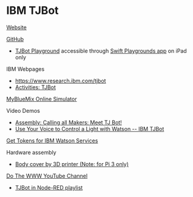 # IBM TJBot

[Website](https://ibmtjbot.github.io)

[GitHub](https://github.com/ibmtjbot/tjbot)
- [TJBot Playground](https://github.com/jweisz/tjbot-playground) accessible through [Swift Playgrounds app](https://apps.apple.com/app/id1496833156) on iPad only

IBM Webpages
- https://www.research.ibm.com/tjbot
- [Activities: TJBot](https://www.ibm.org/activities/tjbot)

[MyBlueMix Online Simulator](https://my-tjbot.mybluemix.net)

Video Demos
- [Assembly: Calling all Makers: Meet TJ Bot!](https://www.youtube.com/watch?v=k928MQmD0oc)
- [Use Your Voice to Control a Light with Watson -- IBM TJBot](https://www.youtube.com/watch?v=Wvnh7ie3D6o)

[Get Tokens for IBM Watson Services](https://cloud.ibm.com/docs/watson?topic=watson-gs-tokens-watson-tokens)

Hardware assembly
- [Body cover by 3D printer (Note: for Pi 3 only)](https://www.instructables.com/id/Build-a-3D-Printed-TJBot)


[Do The WWW YouTube Channel](https://www.youtube.com/user/dothewww)
- [TJBot in Node-RED playlist](https://www.youtube.com/playlist?list=PLddOPkVMz1dtN3I_4JKava4GBLLXuUevV)
